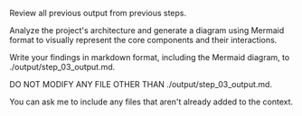 Review all previous output from previous steps.

Analyze the project's architecture and generate a diagram using Mermaid format to visually represent the core components and their interactions.

Write your findings in markdown format, including the Mermaid diagram, to ./output/step_03_output.md.

DO NOT MODIFY ANY FILE OTHER THAN ./output/step_03_output.md.

You can ask me to include any files that aren't already added to the context.